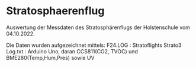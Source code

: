 # Stratosphaerenflug
Auswertung der Messdaten des Stratosphärenflugs der Holstenschule vom 04.10.2022.

Die Daten wurden aufgezeichnet mittels:
F24.LOG : Stratoflights Strato3
Log.txt : Arduino Uno, daran CCS811(CO2, TVOC) und BME280(Temp,Hum,Pres) sowie UV 
